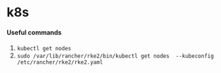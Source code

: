 # k8s

#### Useful commands

1. `kubectl get nodes`
2. `sudo /var/lib/rancher/rke2/bin/kubectl get nodes  --kubeconfig /etc/rancher/rke2/rke2.yaml`



